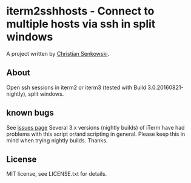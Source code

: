 # iterm2sshhosts - Connect to multiple hosts via ssh in split windows

A project written by [Christian Senkowski](http://e-cs.co/).


## About
Open ssh sessions in iterm2 or iterm3 (tested with Build 3.0.20160821-nightly), split windows.



## known bugs
See [issues page](https://github.com/Adar/iterm2sshhosts/issues)
Several 3.x versions (nightly builds) of iTerm have had problems with this
script or/and scripting in general. Please keep this in mind when trying
nightly builds. Thanks.


## License
MIT license, see LICENSE.txt for details.
